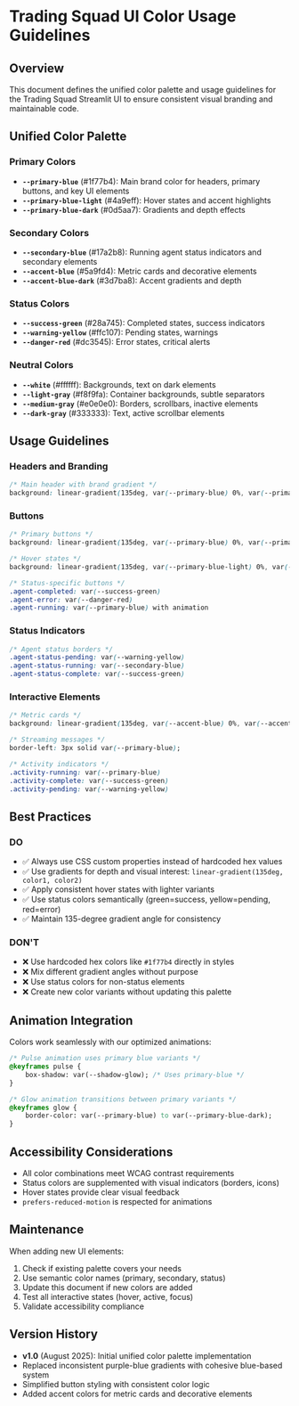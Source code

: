 # Trading Squad UI Color Usage Guidelines

## Overview
This document defines the unified color palette and usage guidelines for the Trading Squad Streamlit UI to ensure consistent visual branding and maintainable code.

## Unified Color Palette

### Primary Colors
- **`--primary-blue`** (#1f77b4): Main brand color for headers, primary buttons, and key UI elements
- **`--primary-blue-light`** (#4a9eff): Hover states and accent highlights
- **`--primary-blue-dark`** (#0d5aa7): Gradients and depth effects

### Secondary Colors
- **`--secondary-blue`** (#17a2b8): Running agent status indicators and secondary elements
- **`--accent-blue`** (#5a9fd4): Metric cards and decorative elements
- **`--accent-blue-dark`** (#3d7ba8): Accent gradients and depth

### Status Colors
- **`--success-green`** (#28a745): Completed states, success indicators
- **`--warning-yellow`** (#ffc107): Pending states, warnings
- **`--danger-red`** (#dc3545): Error states, critical alerts

### Neutral Colors
- **`--white`** (#ffffff): Backgrounds, text on dark elements
- **`--light-gray`** (#f8f9fa): Container backgrounds, subtle separators
- **`--medium-gray`** (#e0e0e0): Borders, scrollbars, inactive elements
- **`--dark-gray`** (#333333): Text, active scrollbar elements

## Usage Guidelines

### Headers and Branding
```css
/* Main header with brand gradient */
background: linear-gradient(135deg, var(--primary-blue) 0%, var(--primary-blue-dark) 100%);
```

### Buttons
```css
/* Primary buttons */
background: linear-gradient(135deg, var(--primary-blue) 0%, var(--primary-blue-dark) 100%);

/* Hover states */
background: linear-gradient(135deg, var(--primary-blue-light) 0%, var(--primary-blue) 100%);

/* Status-specific buttons */
.agent-completed: var(--success-green)
.agent-error: var(--danger-red)
.agent-running: var(--primary-blue) with animation
```

### Status Indicators
```css
/* Agent status borders */
.agent-status-pending: var(--warning-yellow)
.agent-status-running: var(--secondary-blue)
.agent-status-complete: var(--success-green)
```

### Interactive Elements
```css
/* Metric cards */
background: linear-gradient(135deg, var(--accent-blue) 0%, var(--accent-blue-dark) 100%);

/* Streaming messages */
border-left: 3px solid var(--primary-blue);

/* Activity indicators */
.activity-running: var(--primary-blue)
.activity-complete: var(--success-green)
.activity-pending: var(--warning-yellow)
```

## Best Practices

### DO
- ✅ Always use CSS custom properties instead of hardcoded hex values
- ✅ Use gradients for depth and visual interest: `linear-gradient(135deg, color1, color2)`
- ✅ Apply consistent hover states with lighter variants
- ✅ Use status colors semantically (green=success, yellow=pending, red=error)
- ✅ Maintain 135-degree gradient angle for consistency

### DON'T
- ❌ Use hardcoded hex colors like `#1f77b4` directly in styles
- ❌ Mix different gradient angles without purpose
- ❌ Use status colors for non-status elements
- ❌ Create new color variants without updating this palette

## Animation Integration
Colors work seamlessly with our optimized animations:
```css
/* Pulse animation uses primary blue variants */
@keyframes pulse {
    box-shadow: var(--shadow-glow); /* Uses primary-blue */
}

/* Glow animation transitions between primary variants */
@keyframes glow {
    border-color: var(--primary-blue) to var(--primary-blue-dark);
}
```

## Accessibility Considerations
- All color combinations meet WCAG contrast requirements
- Status colors are supplemented with visual indicators (borders, icons)
- Hover states provide clear visual feedback
- `prefers-reduced-motion` is respected for animations

## Maintenance
When adding new UI elements:
1. Check if existing palette covers your needs
2. Use semantic color names (primary, secondary, status)
3. Update this document if new colors are added
4. Test all interactive states (hover, active, focus)
5. Validate accessibility compliance

## Version History
- **v1.0** (August 2025): Initial unified color palette implementation
- Replaced inconsistent purple-blue gradients with cohesive blue-based system
- Simplified button styling with consistent color logic
- Added accent colors for metric cards and decorative elements
